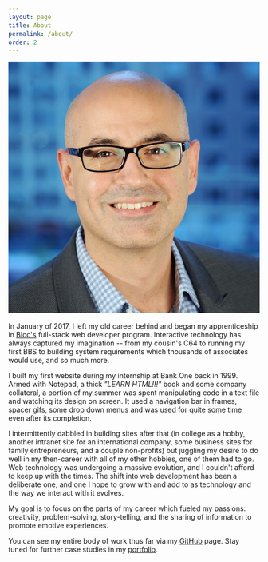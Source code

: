 ```yaml
---
layout: page
title: About
permalink: /about/
order: 2
---
```

<div class='tc pb3'>
  <img class='pa4 mw5-ns br-100 fl' src="/img/behic.jpg">
</div>

In January of 2017, I left my old career behind and began my apprenticeship in [Bloc's](https://bloc.io) full-stack web developer program. Interactive technology has always captured my imagination -- from my cousin's C64 to running my first BBS to building system requirements which thousands of associates would use, and so much more.

I built my first website during my internship at Bank One back in 1999. Armed with Notepad, a thick _"LEARN HTML!!!"_ book and some company collateral, a portion of my summer was spent manipulating code in a text file and watching its design on screen. It used a navigation bar in frames, spacer gifs, some drop down menus and was used for quite some time even after its completion.

I intermittently dabbled in building sites after that (in college as a hobby, another intranet site for an international company, some business sites for family entrepreneurs, and a couple non-profits) but juggling my desire to do well in my then-career with all of my other hobbies, one of them had to go. Web technology was undergoing a massive evolution, and I couldn't afford to keep up with the times. The shift into web development has been a deliberate one, and one I hope to grow with and add to as technology and the way we interact with it evolves.

My goal is to focus on the parts of my career which fueled my passions: creativity, problem-solving, story-telling, and the sharing of information to promote emotive experiences.

You can see my  entire body of work thus far via my [GitHub](https://github.com/behica) page. Stay tuned for further case studies in my [portfolio](http://www.behicakgun.com/portfolio/).
